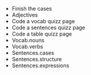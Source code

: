 * Finish the cases
* Adjectives
* Code a vocab quizz page
* Code a sentences quizz page
* Code a table quizz page
* Vocab.nouns
* Vocab.verbs
* Sentences.cases
* Sentences.structure
* Sentences.expressions